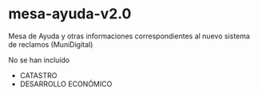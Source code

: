 # mesa-ayuda-v2.0
Mesa de Ayuda y otras informaciones correspondientes al nuevo sistema de reclamos (MuniDigital)

No se han incluído
- CATASTRO
- DESARROLLO ECONÓMICO